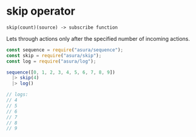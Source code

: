 # skip operator

`skip(count)(source) -> subscribe function`

Lets through actions only after the specified
number of incoming actions.

```js
const sequence = require("asura/sequence");
const skip = require("asura/skip");
const log = require("asura/log");

sequence([0, 1, 2, 3, 4, 5, 6, 7, 8, 9])
  |> skip(4)
  |> log()

// logs:
// 4
// 5
// 6
// 7
// 8
// 9
```